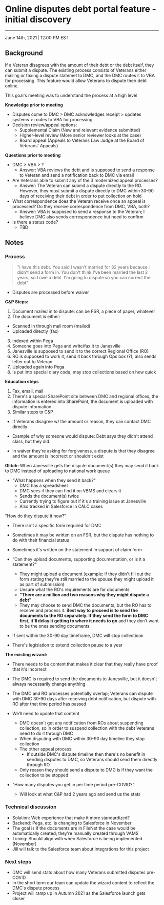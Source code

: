 # Online disputes debt portal feature - initial discovery
----- 
June 14th, 2021 | 12:00 PM EST 

## Background
If a Veteran disagrees with the amount of their debt or the debt itself, they can submit a dispute. The existing process consists of Veterans either mailing or faxing a dispute statemet to DMC, and the DMC routes it to VBA for processing. This feature would allow Veterans to dispute their debt online. 

This goal's meeting was to understand the process at a high level 

**Knowledge prior to meeting**

* Disputes come to DMC \> DMC acknowledges receipt \> updates systems \> routes to VBA for processing
* Decision review/appeal options:
  * Supplemental Claim (New and relevant evidence submitted)
  * Higher-level review (More senior reviewer looks at the case)
  * Board appeal (Appeals to Veterans Law Judge at the Board of Veterans' Appeals)

**Questions prior to meeting**

* DMC \> VBA \> ?
  * Answer: VBA reviews the debt and is supposed to send a response to Veteran and send a notification back to DMC via email
* Are Veterans able to submit any of the 3 modernized appeal processes?
  * Answer: The Veteran can submit a dispute directly to the RO. However, they _must_ submit a dispute directly to DMC within 30-90 days of receiving their debt in order to put collection on hold
* What correspondence does the Veteran receive once an appeal is processed? Do they receive correspondence from DMC, VBA, both?
  * Answer: VBA is supposed to send a response to the Veteran; I believe DMC also sends correspondence but need to confirm 
* Is there a status code?
  * TBD 

## Notes

### Process

> "I have this debt. You said I wasn't married for 32 years because I didn't send a form in. You don't think I've been married the last 2 years, so I owe a debt. I'm going to dispute so you can correct the debt"
* Disputes are processed before waiver

**C&P Steps:**
1. Document mailed in to dispute: can be FSR, a piece of paper, whatever
2. The document is either:
  * Scanned in through mail room (mailed)
  * Uploaded directly (fax)
3. Indexed within Pega
4. Someone goes into Pega and write/fax it to Janesville
5. Janesville is supposed to send it to the correct Regional Office (RO)
6. RO is supposed to work it, send it back through Ops box (?); also sends letter out to Veteran
7. Uploaded again into Pega
8. Is put into special diary code, may stop collections based on how quick

**Education steps**
1. Fax, email, mail
2. There's a special SharePoint site between DMC and regional offices, the information is entered into SharePoint, the document is uploaded with dispute information
3. Similar steps to C&P
* If Veterans disagree w/ the amount or reason, they can contact DMC directly
* Example of why someone would dispute: Debt says they didn't attend class, but they did

* In waiver they're asking for forgiveness, a dispute is that they disagree and the amount is incorrect or shouldn't exist


**Glitch:** When Janesville gets the dispute document(s) they may send it back to DMC instead of uploading to national work queue
  * "What happens when they send it back?"
    * DMC has a spreadsheet
    * DMC sees if they can find it on VBMS and clears it
    * Sends the document(s) twice
    * Currently trying to figure out if it's a training issue at Janesville
    * Also tracked in Salesforce in CALC cases

"How do they dispute it now?"
* There isn't a specific form required for DMC
* Sometimes it may be written on an FSR, but the dispute has nothing to do with their financial status
* Sometimes it's written on the statement in support of claim form 

* "Can they upload documents, supporting documentation, or is it a statement?"
  * They might upload a document (example: if they didn't fill out the form stating they're still married to the spouse they might upload it as part of submission)
  * Unsure what the RO's requirements are for documents
  * **"There are a million and two reasons why they might dispute a debt"**
  * They may choose to send DMC the documents, but the RO has to receive and process it. **Best way to proceed is to send the documents to the RO separately. If they send the form to DMC first, it'll delay it getting to where it needs to go** and they don't want to be the ones sending documents
 * If sent within the 30-90 day timeframe, DMC will stop collectioon
  * There's legislation to extend collection pause to a year

**The existing wizard:**
* There needs to be content that makes it clear that they really have proof that it's incorrect
* The DMC is required to send the documents to Janesville, but it doesn't always necessarily change anything
* The DMC and RO processes potentially overlap; Veterans can dispute with DMC 30-90 days after receiving debt notification, but dispute with RO after that time period has passed
* We'll need to update that content
  * DMC doesn't get any notification from ROs about suspending collection, so in order to suspend collection with the debt Veterans need to do it through DMC
  * When disputing with DMC within 30-90 day timeline they stop collection
  * The other appeal process:
    * If outside DMC's dispute timeline then there's no benefit in sending disputes to DMC, so Veterans should send them directly through RO
  * Only reason they should send a dispute to DMC is if they want the collection to be stopped

* "How many disputes you get in per time period pre-COVID?"
  * Will look at what C&P had 2 years ago and send us the stats

### Technical discussion
* Solution: Web experience that make it more standardized?
* Backend: Pega, etc. is changing to Salesforce in November
* The goal is if the documents are in FileNet the case would be automatically created; they're manually created through VAMS
* Timing: Should align with when Salesforce is being implemented (November)
* Jill will talk to the Salesforce team about integrations for this project

### Next steps
* DMC will send stats about how many Veterans submitted disputes pre-COVID
* In the short term our team can update the wizard content to reflect the DMC's dispute process
* Project will ramp up in Autumn 2021 as the Salesforce launch gets closer 
